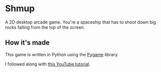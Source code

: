 # Shmup
A 2D desktop arcade game. You're a spaceship that has to shoot down big rocks falling from the top of the screen.

## How it's made
This game is written in Python using the [Pygame](https://www.pygame.org/news) library.

I followed along with [this YouTube tutorial](https://www.youtube.com/watch?v=nGufy7weyGY).
